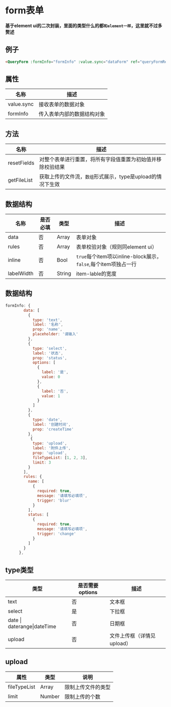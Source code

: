 # form表单

**基于element ui的二次封装，里面的类型什么的都```和element一样```，这里就不过多赘述**

## 例子

```html
<QueryForm :formInfo="formInfo" :value.sync="dataForm" ref="queryFormRef" />
```



## 属性

| 名称       | 描述                       |
| ---------- | -------------------------- |
| value.sync | 接收表单的数据对象         |
| formInfo   | 传入表单内部的数据结构对象 |



## 方法

| 名称        | 描述                                                         |
| ----------- | ------------------------------------------------------------ |
| resetFields | 对整个表单进行重置，将所有字段值重置为初始值并移除校验结果   |
| getFileList | 获取上传的文件流，```数组```形式展示，type是upload的情况下生效 |



## 

## 数据结构

| 名称       | 是否必填 | 类型   | 描述                                                         |
| ---------- | -------- | ------ | ------------------------------------------------------------ |
| data       | 否       | Array  | 表单对象                                                     |
| rules      | 否       | Array  | 表单校验对象（规则同element ui）                             |
| inline     | 否       | Bool   | ```true```每个item项以inline-block展示，```false```,每个item项独占一行 |
| labelWidth | 否       | String | item-lable的宽度                                             |



## 数据结构

```js
formInfo: {
        data: [
          {
            type: 'text',
            label: '名称',
            prop: 'name',
            placeholder: '请输入'
          },
          {
            type: 'select',
            label: '状态',
            prop: 'status',
            options: [
              {
                label: '是',
                value: 0
              },
              {
                label: '否',
                value: 1
              }
            ]
          },
          {
            type: 'date',
            label: '创建时间',
            prop: 'createTime'
          },
           {
            type: 'upload',
            label: '附件上传',
            prop: 'upload',
            fileTypeList: [1, 2, 3],
            limit: 3
          }
        ],
        rules: {
          name: [
            {
              required: true,
              message: '请填写必填项',
              trigger: 'blur'
            }
          ],
          status: [
            {
              required: true,
              message: '请填写必填项',
              trigger: 'change'
            }
          ]
        }
      },
```

## type类型

| 类型                        | 是否需要options | 描述                       |
| --------------------------- | --------------- | -------------------------- |
| text                        | 否              | 文本框 <el-input>          |
| select                      | 是              | 下拉框<el-select>          |
| date \| daterange\|dateTime | 否              | 日期框<el-picker>          |
| upload                      | 否              | 文件上传框（详情见upload） |

## upload

| 属性         | 类型   | 说明               |
| ------------ | ------ | ------------------ |
| fileTypeList | Array  | 限制上传文件的类型 |
| limit        | Number | 限制上传的个数     |

